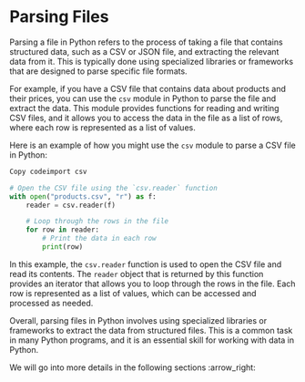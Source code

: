 # Parsing Files

Parsing a file in Python refers to the process of taking a file that contains structured data, such as a CSV or JSON file, and extracting the relevant data from it. This is typically done using specialized libraries or frameworks that are designed to parse specific file formats.

For example, if you have a CSV file that contains data about products and their prices, you can use the `csv` module in Python to parse the file and extract the data. This module provides functions for reading and writing CSV files, and it allows you to access the data in the file as a list of rows, where each row is represented as a list of values.

Here is an example of how you might use the `csv` module to parse a CSV file in Python:

```python
Copy codeimport csv

# Open the CSV file using the `csv.reader` function
with open("products.csv", "r") as f:
    reader = csv.reader(f)

    # Loop through the rows in the file
    for row in reader:
        # Print the data in each row
        print(row)
```

In this example, the `csv.reader` function is used to open the CSV file and read its contents. The `reader` object that is returned by this function provides an iterator that allows you to loop through the rows in the file. Each row is represented as a list of values, which can be accessed and processed as needed.

Overall, parsing files in Python involves using specialized libraries or frameworks to extract the data from structured files. This is a common task in many Python programs, and it is an essential skill for working with data in Python.

We will go into more details in the following sections :arrow\_right:
